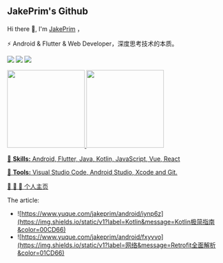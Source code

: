 ## JakePrim's Github

Hi there 👋, I'm <a href="https://juejin.im/user/58b90798128fe10064336192">JakePrim</a> ， 

⚡ Android & Flutter & Web Developer，深度思考技术的本质。

![](https://img.shields.io/static/v1?label=Job&message=Android%20Engineer&color=00CD66)
![](https://img.shields.io/static/v1?label=Learning&message=Java%20Kotlin%20Flutter&color=FFEC8B)
[![](https://img.shields.io/badge/Gmail-sufululove%40gmail.com-red)](mailto:sufululove@gmail.com)

<div>
  <a href="https://github.com/JakePrim">
  <img height="180em" src="https://github-readme-stats.vercel.app/api?username=JakePrim&count_private=true&theme=cobalt&show_icons=true"/>
  <img height="180em" src="https://github-readme-stats.vercel.app/api/top-langs/?username=JakePrim&layout=compact&langs_count=7&theme=cobalt"/>
</div>

<p align="left">
  🦄 <strong>Skills:</strong> Android, Flutter, Java, Kotlin, JavaScript, Vue, React
</p>

<p align="left">
  💼 <strong>Tools:</strong> Visual Studio Code, Android Studio, Xcode and Git.
</p>

👋 👋 👋 <a href="https://www.yuque.com/jakeprim">个人主页</a>
  
The article:
- ![https://www.yuque.com/jakeprim/android/iynp6z](https://img.shields.io/static/v1?label=Kotlin&message=Kotlin极简指南&color=00CD66)
- ![https://www.yuque.com/jakeprim/android/fxyvvo](https://img.shields.io/static/v1?label=网络&message=Retrofit全面解析&color=01CD66)  


